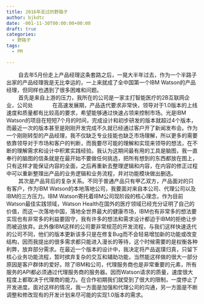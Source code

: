 ```yaml
---
title: 2016年走过的野路子
author: bjkdtc
date: -001-11-30T00:00:00+00:00
draft: true
categories:
  - 野路子
tags:
  - PM

---
```

<div>
          自去年5月份走上产品经理这条套路之后，一晃大半年过去，作为一个半路子出家的产品经理我是无比幸运的，一上来就成了全中国第一个IBM Watson的产品经理，但同样也遇到了很多困难和问题。
</div>

<div>
          首先是来自上游的压力，我所在的公司是一家主打智能医疗的2B互联网企业，公司处             在高速发展期，产品迭代要求非常快，领导对于1.0版本的上线速度和质量都有比较高的要求，希望能够通过快速占领来控制市场。光是IBM Watson的项目在短短7个月的时间，完成设计和初步研发的版本就超过4个版本，而最近一次的版本甚至是刚刚开发完成不久就已经通过客户开了新闻发布会。作为一个刚刚转型的产品经理，我不仅缺乏专业技能也缺乏市场理解，所以更多的需要依靠领导对于市场和客户的判断，而我要尽可能的理解和实现来领导的想法，在不断的理解需求和设计中积累实践经验。我认为这期间最有用的工具是脑图，我一直奉行的脑图的信条就是在最开始不要做任何挑选，把所有想到的东西都放在图上，只有这样才能保证内容的全面，之后再重新去整理逻辑和内容，在内容的修正过程中可以重新整理出产品的业务逻辑和业务流程，并对功能模块做出删选。
</div>

<div>
          其次是产品背后的复杂关系。不同于普通产品只有甲乙双方，产品面对的只有客户，作为IBM Watson的本地落地公司，我要面对来自本公司、代理公司以及IBM的三方压力。IBM Watson寄托着IBM公司现阶段的核心理念，作为目前Watson最佳实践领域，Watson Health在国外的医疗领域已经充分证明了自己的价值，而这一次落地中国，落地全世界最大的健康市场，IBM也有非常多的想法要实现也有非常多的利益要固守，我有许多的想法和需求设计都迫于IBM的拒绝让步而被迫放弃。此外像IBM这样的公司要非常规范的开发流程，与我们这样快速迭代的公司不同，他们的版本更新该多只是在修复Bug而不会轻易增加新的功能或改变结构，因而我提出的很多需求都只能进入漫长的等待，这个时候需要的是权衡各种利弊，放弃部分需求。在最近一个版本的设计中，我决定将产品返璞归真，只留下核心业务功能流程，暂时摈弃复杂的交互和辅助功能，当然能这样做的很大一部分原因是客户群体的爱好。除了IBM和公司，代理服务商也是非常重要的元素，所有服务的API都必须通过代理服务商的服务器。因而Watson请求的质量，速度很大程度上都取决于代理商的能力。在合作初期我们就受到了很大的限制，一度停止了开发进度。面对这样的情况，我一方面是加强和代理公司的沟通，另一方面是不断调整和修改现有的开发计划来尽可能的实现1.0版本的需求。
</div>

<div>
</div>
